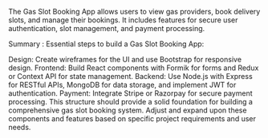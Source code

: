 The Gas Slot Booking App allows users to view gas providers, book delivery slots, and manage their bookings. It includes features for secure user authentication, slot management, and payment processing.

Summary : Essential steps to build a Gas Slot Booking App:

Design: Create wireframes for the UI and use Bootstrap for responsive design. Frontend: Build React components with Formik for forms and Redux or Context API for state management. Backend: Use Node.js with Express for RESTful APIs, MongoDB for data storage, and implement JWT for authentication. Payment: Integrate Stripe or Razorpay for secure payment processing. This structure should provide a solid foundation for building a comprehensive gas slot booking system. Adjust and expand upon these components and features based on specific project requirements and user needs.

